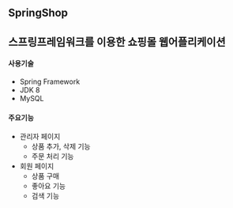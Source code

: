 ## SpringShop
스프링프레임워크를 이용한 쇼핑몰 웹어플리케이션
--------
#### 사용기술
- Spring Framework
- JDK 8
- MySQL

#### 주요기능
- 관리자 페이지
  - 상품 추가, 삭제 기능
  - 주문 처리 기능
- 회원 페이지
  - 상품 구매 
  - 좋아요 기능
  - 검색 기능
